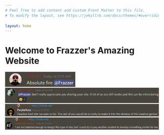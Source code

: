 ```yaml
---
# Feel free to add content and custom Front Matter to this file.
# To modify the layout, see https://jekyllrb.com/docs/themes/#overriding-theme-defaults

layout: home
---
```

# Welcome to Frazzer's Amazing Website

![Frostie Praise](images/frostie.png)
![Plasmaspaz Praise](images/plasmaspaz.png)
![PurpleNurp Praise](images/purple.png)
![Hash Praise](images/hash.png)